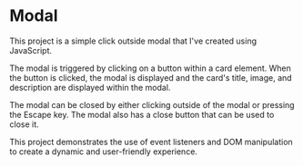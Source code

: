# Modal
This project is a simple click outside modal that I've created using JavaScript.

The modal is triggered by clicking on a button within a card element. When the button is clicked, the modal is displayed and the card's title, image, and description are displayed within the modal.

The modal can be closed by either clicking outside of the modal or pressing the Escape key. The modal also has a close button that can be used to close it.

This project demonstrates the use of event listeners and DOM manipulation to create a dynamic and user-friendly experience.
